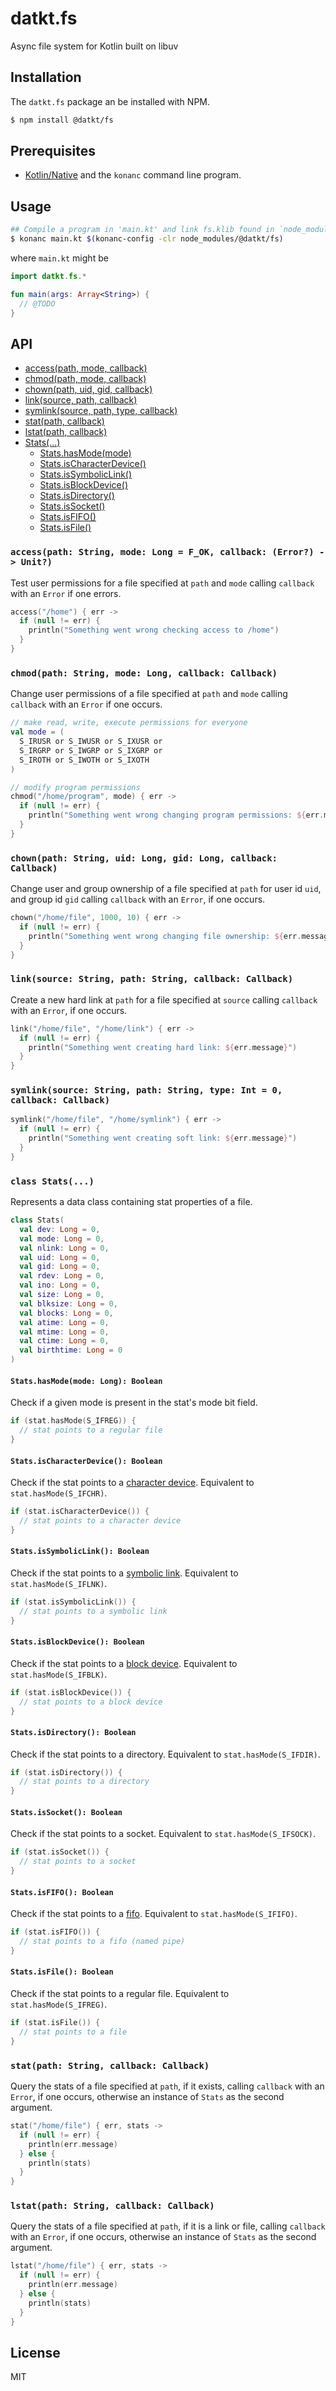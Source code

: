 datkt.fs
========

Async file system for Kotlin built on libuv

## Installation

The `datkt.fs` package an be installed with NPM.

```sh
$ npm install @datkt/fs
```

## Prerequisites

* [Kotlin/Native](https://github.com/JetBrains/kotlin-native) and the
  `konanc` command line program.

## Usage

```sh
## Compile a program in 'main.kt' and link fs.klib found in `node_modules/`
$ konanc main.kt $(konanc-config -clr node_modules/@datkt/fs)
```

where `main.kt` might be

```kotlin
import datkt.fs.*

fun main(args: Array<String>) {
  // @TODO
}
```

## API

* [access(path, mode, callback)](#access)
* [chmod(path, mode, callback)](#chmod)
* [chown(path, uid, gid, callback)](#chown)
* [link(source, path, callback)](#link)
* [symlink(source, path, type, callback)](#symlink)
* [stat(path, callback)](#stat)
* [lstat(path, callback)](#lstat)
* [Stats(...)](#stats)
  * [Stats.hasMode(mode)](#stats-hasMode)
  * [Stats.isCharacterDevice()](#stats-isCharacterDevice)
  * [Stats.isSymbolicLink()](#stats-isSymbolicLink)
  * [Stats.isBlockDevice()](#stats-isBlockDevice)
  * [Stats.isDirectory()](#stats-isDirectory)
  * [Stats.isSocket()](#stats-isSocket)
  * [Stats.isFIFO()](#stats-isFIFO)
  * [Stats.isFile()](#stats-isFile)

### `access(path: String, mode: Long = F_OK, callback: (Error?) -> Unit?)`
<a name="access" />

Test user permissions for a file specified at `path` and `mode` calling
`callback` with an `Error` if one errors.

```kotlin
access("/home") { err ->
  if (null != err) {
    println("Something went wrong checking access to /home")
  }
}
```

### `chmod(path: String, mode: Long, callback: Callback)`
<a name="chmod" />

Change user permissions of a file specified at `path` and `mode` calling
`callback` with an `Error` if one occurs.

```kotlin
// make read, write, execute permissions for everyone
val mode = (
  S_IRUSR or S_IWUSR or S_IXUSR or
  S_IRGRP or S_IWGRP or S_IXGRP or
  S_IROTH or S_IWOTH or S_IXOTH
)

// modify program permissions
chmod("/home/program", mode) { err ->
  if (null != err) {
    println("Something went wrong changing program permissions: ${err.message}")
  }
}
```

### `chown(path: String, uid: Long, gid: Long, callback: Callback)`
<a name="chown" />

Change user and group ownership of a file specified at `path` for user
id `uid`, and group id `gid` calling `callback` with an `Error`, if one
occurs.

```kotlin
chown("/home/file", 1000, 10) { err ->
  if (null != err) {
    println("Something went wrong changing file ownership: ${err.message}")
  }
}
```

### `link(source: String, path: String, callback: Callback)`
<a name="link" />

Create a new hard link at `path` for a file specified at `source`
calling `callback` with an `Error`, if one occurs.

```kotlin
link("/home/file", "/home/link") { err ->
  if (null != err) {
    println("Something went creating hard link: ${err.message}")
  }
}
```

### `symlink(source: String, path: String, type: Int = 0, callback: Callback)`
<a name="symlink" />

```kotlin
symlink("/home/file", "/home/symlink") { err ->
  if (null != err) {
    println("Something went creating soft link: ${err.message}")
  }
}
```

### `class Stats(...)`

<a name="stats" />

Represents a data class containing stat properties of a file.

```kotlin
class Stats(
  val dev: Long = 0,
  val mode: Long = 0,
  val nlink: Long = 0,
  val uid: Long = 0,
  val gid: Long = 0,
  val rdev: Long = 0,
  val ino: Long = 0,
  val size: Long = 0,
  val blksize: Long = 0,
  val blocks: Long = 0,
  val atime: Long = 0,
  val mtime: Long = 0,
  val ctime: Long = 0,
  val birthtime: Long = 0
)
```

#### `Stats.hasMode(mode: Long): Boolean`
<a name="stats-hasMode" />

Check if a given mode is present in the stat's mode bit field.

```kotlin
if (stat.hasMode(S_IFREG)) {
  // stat points to a regular file
}
```

#### `Stats.isCharacterDevice(): Boolean`
<a name="stats-isCharacterDevice" />

Check if the stat points to a [character
device](https://en.wikipedia.org/wiki/Device_file#Character_devices).
Equivalent to `stat.hasMode(S_IFCHR)`.

```kotlin
if (stat.isCharacterDevice()) {
  // stat points to a character device
}
```

#### `Stats.isSymbolicLink(): Boolean`
<a name="stats-isSymbolicLink" />

Check if the stat points to a [symbolic link](
https://en.wikipedia.org/wiki/Symbolic_link).
Equivalent to `stat.hasMode(S_IFLNK)`.

```kotlin
if (stat.isSymbolicLink()) {
  // stat points to a symbolic link
}
```

#### `Stats.isBlockDevice(): Boolean`
<a name="stats-isBlockDevice" />

Check if the stat points to a [block
device](https://en.wikipedia.org/wiki/Device_file#Block_devices).
Equivalent to `stat.hasMode(S_IFBLK)`.

```kotlin
if (stat.isBlockDevice()) {
  // stat points to a block device
}
```

#### `Stats.isDirectory(): Boolean`
<a name="stats-isDirectory" />

Check if the stat points to a directory. Equivalent to `stat.hasMode(S_IFDIR)`.

```kotlin
if (stat.isDirectory()) {
  // stat points to a directory
}
```

#### `Stats.isSocket(): Boolean`
<a name="stats-isSocket" />

Check if the stat points to a socket. Equivalent to `stat.hasMode(S_IFSOCK)`.

```kotlin
if (stat.isSocket()) {
  // stat points to a socket
}
```

#### `Stats.isFIFO(): Boolean`
<a name="stats-isFIFO" />

Check if the stat points to a [fifo](https://en.wikipedia.org/wiki/Named_pipe).
Equivalent to `stat.hasMode(S_IFIFO)`.

```kotlin
if (stat.isFIFO()) {
  // stat points to a fifo (named pipe)
}
```

#### `Stats.isFile(): Boolean`
<a name="stats-isFile" />

Check if the stat points to a regular file.
Equivalent to `stat.hasMode(S_IFREG)`.

```kotlin
if (stat.isFile()) {
  // stat points to a file
}
```

### `stat(path: String, callback: Callback)`
<a name="stat" />

Query the stats of a file specified at `path`, if it exists, calling
`callback` with an `Error`, if one occurs, otherwise an instance of
`Stats` as the second argument.

```kotlin
stat("/home/file") { err, stats ->
  if (null != err) {
    println(err.message)
  } else {
    println(stats)
  }
}
```

### `lstat(path: String, callback: Callback)`
<a name="lstat" />

Query the stats of a file specified at `path`, if it is a link or file, calling
`callback` with an `Error`, if one occurs, otherwise an instance of
`Stats` as the second argument.

```kotlin
lstat("/home/file") { err, stats ->
  if (null != err) {
    println(err.message)
  } else {
    println(stats)
  }
}
```

## License

MIT
